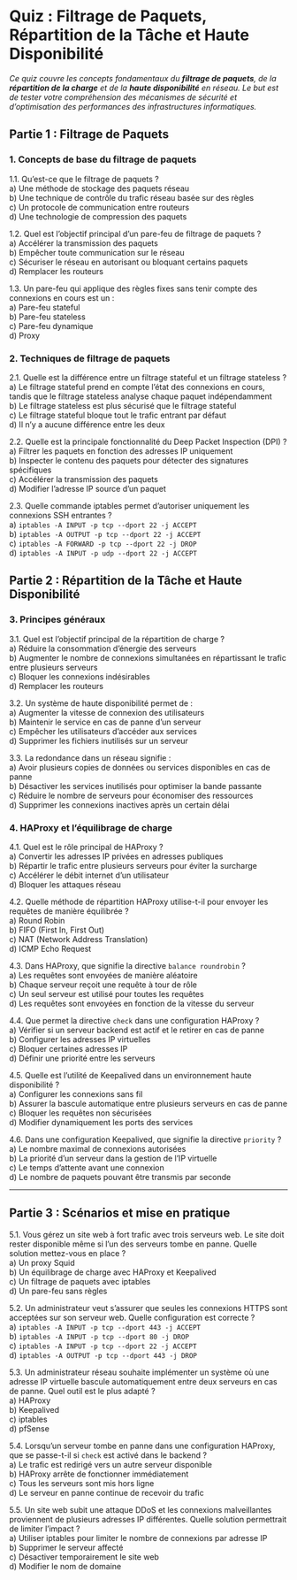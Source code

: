 # **Quiz : Filtrage de Paquets, Répartition de la Tâche et Haute Disponibilité**  

*Ce quiz couvre les concepts fondamentaux du **filtrage de paquets**, de la **répartition de la charge** et de la **haute disponibilité** en réseau. Le but est de tester votre compréhension des mécanismes de sécurité et d’optimisation des performances des infrastructures informatiques.*

## **Partie 1 : Filtrage de Paquets**  

### **1. Concepts de base du filtrage de paquets**  

1.1. Qu’est-ce que le filtrage de paquets ?  
   a) Une méthode de stockage des paquets réseau  
   b) Une technique de contrôle du trafic réseau basée sur des règles  
   c) Un protocole de communication entre routeurs  
   d) Une technologie de compression des paquets  

1.2. Quel est l’objectif principal d’un pare-feu de filtrage de paquets ?  
   a) Accélérer la transmission des paquets  
   b) Empêcher toute communication sur le réseau  
   c) Sécuriser le réseau en autorisant ou bloquant certains paquets  
   d) Remplacer les routeurs  

1.3. Un pare-feu qui applique des règles fixes sans tenir compte des connexions en cours est un :  
   a) Pare-feu stateful  
   b) Pare-feu stateless  
   c) Pare-feu dynamique  
   d) Proxy  

### **2. Techniques de filtrage de paquets**  

2.1. Quelle est la différence entre un filtrage stateful et un filtrage stateless ?  
   a) Le filtrage stateful prend en compte l’état des connexions en cours, tandis que le filtrage stateless analyse chaque paquet indépendamment  
   b) Le filtrage stateless est plus sécurisé que le filtrage stateful  
   c) Le filtrage stateful bloque tout le trafic entrant par défaut  
   d) Il n’y a aucune différence entre les deux  

2.2. Quelle est la principale fonctionnalité du Deep Packet Inspection (DPI) ?  
   a) Filtrer les paquets en fonction des adresses IP uniquement  
   b) Inspecter le contenu des paquets pour détecter des signatures spécifiques  
   c) Accélérer la transmission des paquets  
   d) Modifier l’adresse IP source d’un paquet  

2.3. Quelle commande iptables permet d’autoriser uniquement les connexions SSH entrantes ?  
   a) `iptables -A INPUT -p tcp --dport 22 -j ACCEPT`  
   b) `iptables -A OUTPUT -p tcp --dport 22 -j ACCEPT`  
   c) `iptables -A FORWARD -p tcp --dport 22 -j DROP`  
   d) `iptables -A INPUT -p udp --dport 22 -j ACCEPT`  

## **Partie 2 : Répartition de la Tâche et Haute Disponibilité**  

### **3. Principes généraux**  

3.1. Quel est l’objectif principal de la répartition de charge ?  
   a) Réduire la consommation d’énergie des serveurs  
   b) Augmenter le nombre de connexions simultanées en répartissant le trafic entre plusieurs serveurs  
   c) Bloquer les connexions indésirables  
   d) Remplacer les routeurs  

3.2. Un système de haute disponibilité permet de :  
   a) Augmenter la vitesse de connexion des utilisateurs  
   b) Maintenir le service en cas de panne d’un serveur  
   c) Empêcher les utilisateurs d’accéder aux services  
   d) Supprimer les fichiers inutilisés sur un serveur  

3.3. La redondance dans un réseau signifie :  
   a) Avoir plusieurs copies de données ou services disponibles en cas de panne  
   b) Désactiver les services inutilisés pour optimiser la bande passante  
   c) Réduire le nombre de serveurs pour économiser des ressources  
   d) Supprimer les connexions inactives après un certain délai  

### **4. HAProxy et l’équilibrage de charge**  

4.1. Quel est le rôle principal de HAProxy ?  
   a) Convertir les adresses IP privées en adresses publiques  
   b) Répartir le trafic entre plusieurs serveurs pour éviter la surcharge  
   c) Accélérer le débit internet d’un utilisateur  
   d) Bloquer les attaques réseau  

4.2. Quelle méthode de répartition HAProxy utilise-t-il pour envoyer les requêtes de manière équilibrée ?  
   a) Round Robin  
   b) FIFO (First In, First Out)  
   c) NAT (Network Address Translation)  
   d) ICMP Echo Request  

4.3. Dans HAProxy, que signifie la directive `balance roundrobin` ?  
   a) Les requêtes sont envoyées de manière aléatoire  
   b) Chaque serveur reçoit une requête à tour de rôle  
   c) Un seul serveur est utilisé pour toutes les requêtes  
   d) Les requêtes sont envoyées en fonction de la vitesse du serveur  

4.4. Que permet la directive `check` dans une configuration HAProxy ?  
   a) Vérifier si un serveur backend est actif et le retirer en cas de panne  
   b) Configurer les adresses IP virtuelles  
   c) Bloquer certaines adresses IP  
   d) Définir une priorité entre les serveurs  

4.5. Quelle est l’utilité de Keepalived dans un environnement haute disponibilité ?  
   a) Configurer les connexions sans fil  
   b) Assurer la bascule automatique entre plusieurs serveurs en cas de panne  
   c) Bloquer les requêtes non sécurisées  
   d) Modifier dynamiquement les ports des services  

4.6. Dans une configuration Keepalived, que signifie la directive `priority` ?  
   a) Le nombre maximal de connexions autorisées  
   b) La priorité d’un serveur dans la gestion de l’IP virtuelle  
   c) Le temps d’attente avant une connexion  
   d) Le nombre de paquets pouvant être transmis par seconde  

---

## **Partie 3 : Scénarios et mise en pratique**  

5.1. Vous gérez un site web à fort trafic avec trois serveurs web. Le site doit rester disponible même si l’un des serveurs tombe en panne. Quelle solution mettez-vous en place ?  
   a) Un proxy Squid  
   b) Un équilibrage de charge avec HAProxy et Keepalived  
   c) Un filtrage de paquets avec iptables  
   d) Un pare-feu sans règles  

5.2. Un administrateur veut s’assurer que seules les connexions HTTPS sont acceptées sur son serveur web. Quelle configuration est correcte ?  
   a) `iptables -A INPUT -p tcp --dport 443 -j ACCEPT`  
   b) `iptables -A INPUT -p tcp --dport 80 -j DROP`  
   c) `iptables -A INPUT -p tcp --dport 22 -j ACCEPT`  
   d) `iptables -A OUTPUT -p tcp --dport 443 -j DROP`  

5.3. Un administrateur réseau souhaite implémenter un système où une adresse IP virtuelle bascule automatiquement entre deux serveurs en cas de panne. Quel outil est le plus adapté ?  
   a) HAProxy  
   b) Keepalived  
   c) iptables  
   d) pfSense  

5.4. Lorsqu’un serveur tombe en panne dans une configuration HAProxy, que se passe-t-il si `check` est activé dans le backend ?  
   a) Le trafic est redirigé vers un autre serveur disponible  
   b) HAProxy arrête de fonctionner immédiatement  
   c) Tous les serveurs sont mis hors ligne  
   d) Le serveur en panne continue de recevoir du trafic  

5.5. Un site web subit une attaque DDoS et les connexions malveillantes proviennent de plusieurs adresses IP différentes. Quelle solution permettrait de limiter l’impact ?  
   a) Utiliser iptables pour limiter le nombre de connexions par adresse IP  
   b) Supprimer le serveur affecté  
   c) Désactiver temporairement le site web  
   d) Modifier le nom de domaine  


